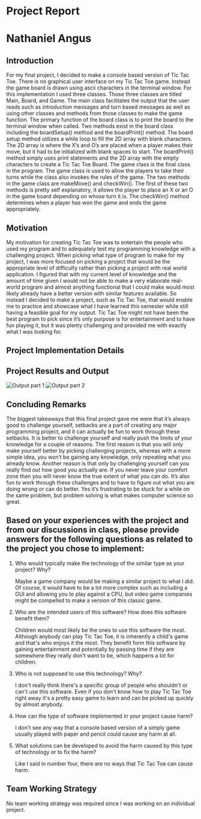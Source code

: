# Project Report
# Nathaniel Angus

## Introduction

For my final project, I decided to make a console based version of Tic Tac Toe. There is no graphical user interface on my Tic Tac Toe game. Instead the game board is drawn using ascii characters in the terminal window. For this implementation I used three classes. Those three classes are titled Main, Board, and Game. The main class facilitates the output that the user reads such as introduction messages and turn based messages as well as using other classes and methods from those classes to make the game function. The primary function of the board class is to print the board to the terminal window when called. Two methods exist in the board class including the boardSetup() method and the boardPrint() method. The board setup method utilizes a while loop to fill the 2D array with blank characters.  The 2D array is where the X’s and O’s are placed when a player makes their move, but it had to be initialized with blank spaces to start. The boardPrint() method simply uses print statements and the 2D array with the empty characters to create a Tic Tac Toe Board. The game class is the final class in the program. The game class is used to allow the players to take their turns while the class also invokes the rules of the game. The two methods in the game class are makeMove() and checkWin(). The first of these two methods is pretty self explanatory, it allows the player to place an X or an O in the game board depending on whose turn it is. The checkWin() method determines when a player has won the game and ends the game appropriately.

## Motivation

My motivation for creating Tic Tac Toe was to entertain the people who used my program and to adequately test my programming knowledge with a challenging project. When picking what type of program to make for my project, I was more focused on picking a project that would be the appropriate level of difficulty rather than picking a project with real world application. I figured that with my current level of knowledge and the amount of time given I would not be able to make a very elaborate real-world program and almost anything functional that I could make would most likely already have a better version with similar features available. So instead I decided to make a project, such as Tic Tac Toe, that would enable me to practice and showcase what I have learned this semester while still having a feasible goal for my output. Tic Tac Toe might not have been the best program to pick since it’s only purpose is for entertainment and to have fun playing it, but it was plenty challenging and provided me with exactly what I was looking for.

## Project Implementation Details

## Project Results and Output

![Output part 1](https://drive.google.com/file/d/10YWfHUV3Cj2I3og6Nyl6bklMSQmqxZkD/view?usp=sharing)
![Output part 2](https://drive.google.com/open?id=18BUMz6k5_JrkOFhB9I4lze13h1nnhL6W)

## Concluding Remarks

The biggest takeaways that this final project gave me were that it’s always good to challenge yourself, setbacks are a part of creating any major programming project, and it can actually be fun to work through these setbacks.  It is better to challenge yourself and really push the limits of your knowledge for a couple of reasons.  The first reason is that you will only make yourself better by picking challenging projects, whereas with a more simple idea, you won’t be gaining any knowledge, only repeating what you already know.  Another reason is that only by challenging yourself can you really find out how good you actually are.  If you never leave your comfort zone then you will never know the true extent of what you can do.  It’s also fun to work through these challenges and to have to figure out what you are doing wrong or can do better.  Yes it’s frustrating to be stuck for a while on the same problem, but problem solving is what makes computer science so great.

## Based on your experiences with the project and from our discussions in class, please provide answers for the following questions as related to the project you chose to implement:

1. Who would typically make the technology of the similar type as your project? Why?

    Maybe a game company would be making a similar project to what I did. Of course, it would have to be a lot more complex such as including a GUI and allowing you to play against a CPU, but video game companies might be compelled to make a version of this classic game.

2. Who are the intended users of this software? How does this software benefit them?

    Children would most likely be the ones to use this software the most.  Although anybody can play Tic Tac Toe, it is inherently a child's game and that's who enjoys it the most.  They benefit form this software by gaining entertainment and potentially by passing time if they are somewhere they really don't want to be, which happens a lot for children.  

3. Who is not supposed to use this technology? Why?

    I don't really think there's a specific group of people who shouldn't or can't use this software. Even if you don't know how to play Tic Tac Toe right away it's a pretty easy game to learn and can be picked up quickly by almost anybody.

4. How can the type of software implemented in your project cause harm?

    I don't see any way that a console based version of a simply game usually played with paper and pencil could cause any harm at all.

5. What solutions can be developed to avoid the harm caused by this type of technology or to fix the harm?

    Like I said in number four, there are no ways that Tic Tac Toe can cause harm.

## Team Working Strategy

No team working strategy was required since I was working on an individual project.
